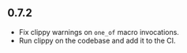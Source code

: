 ## 0.7.2

- Fix clippy warnings on `one_of` macro invocations.
- Run clippy on the codebase and add it to the CI.